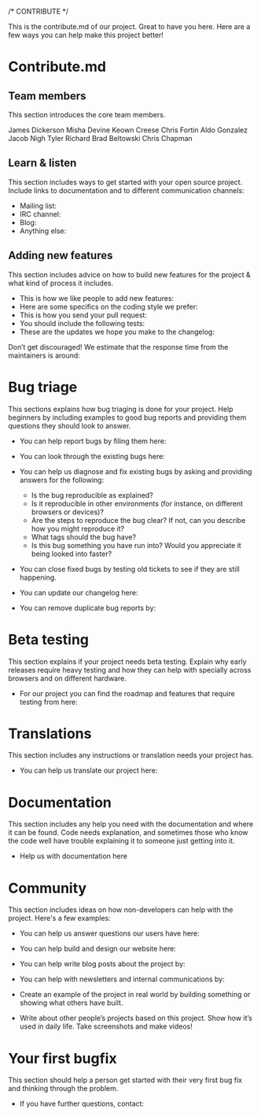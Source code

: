 /* CONTRIBUTE */

This is the contribute.md of our project. Great to have you here. Here are a few ways you can help make this project better!

# Contribute.md

## Team members

This section introduces the core team members.

James Dickerson
Misha Devine
Keown Creese
Chris Fortin
Aldo Gonzalez
Jacob Nigh
Tyler Richard
Brad Beltowski
Chris Chapman

## Learn & listen

This section includes ways to get started with your open source project. Include links to documentation and to different communication channels:

* Mailing list:
* IRC channel:
* Blog:
* Anything else:

## Adding new features

This section includes advice on how to build new features for the project & what kind of process it includes.

* This is how we like people to add new features:
* Here are some specifics on the coding style we prefer:
* This is how you send your pull request:
* You should include the following tests:
* These are the updates we hope you make to the changelog:

Don’t get discouraged! We estimate that the response time from the
maintainers is around:

# Bug triage

This sections explains how bug triaging is done for your project. Help beginners by including examples to good bug reports and providing them questions they should look to answer.

* You can help report bugs by filing them here:
* You can look through the existing bugs here:

* You can help us diagnose and fix existing bugs by asking and providing answers for the following:

  * Is the bug reproducible as explained?
  * Is it reproducible in other environments (for instance, on different browsers or devices)?
  * Are the steps to reproduce the bug clear? If not, can you describe how you might reproduce it?
  * What tags should the bug have?
  * Is this bug something you have run into? Would you appreciate it being looked into faster?

* You can close fixed bugs by testing old tickets to see if they are still happening.
* You can update our changelog here:
* You can remove duplicate bug reports by:


# Beta testing

This section explains if your project needs beta testing. Explain why early releases require heavy testing and how they can help with specially across browsers and on different hardware.

* For our project you can find the roadmap and features that require
testing from here:

# Translations

This section includes any instructions or translation needs your project has.

* You can help us translate our project here:

# Documentation

This section includes any help you need with the documentation and where it can be found. Code needs explanation, and sometimes those who know the code well have trouble explaining it to someone just getting into it.

* Help us with documentation here

# Community
This section includes ideas on how non-developers can help with the project. Here's a few examples:

* You can help us answer questions our users have here:
* You can help build and design our website here:
* You can help write blog posts about the project by:
* You can help with newsletters and internal communications by:

* Create an example of the project in real world by building something or
showing what others have built.
* Write about other people’s projects based on this project. Show how
it’s used in daily life. Take screenshots and make videos!


# Your first bugfix
This section should help a person get started with their very first bug fix and thinking through the problem.

* If you have further questions, contact:
